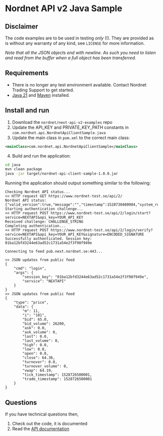 # Nordnet API v2 Java Sample

## Disclaimer
The code examples are to be used in testing *only* (!). They are provided as is
without any warranty of any kind, see `LICENSE` for more information.

_Note that all the JSON objects end with newline. As such you need to listen
and read from the buffer when a full object has been transferred._

## Requirements
* There is no longer any test environment available. Contact Nordnet Trading Support to get started.
* [Java 21](https://www.oracle.com/java/technologies/downloads/) and [Maven](https://maven.apache.org/install.html) installed.

## Install and run
1. Download the `nordnet/next-api-v2-examples` repo
2. Update the API_KEY and PRIVATE_KEY_PATH constants in `com.nordnet.api.NordnetApiClientSample.java`
3. Update the main class in `pom.xml` to the correct main class:

```xml
<mainClass>com.nordnet.api.NordnetApiClientSample</mainClass>
```

4. Build and run the application:

```bash
cd java
mvn clean package
java -jar target/nordnet-api-client-sample-1.0.0.jar
```

Running the application should output something similar to the following:

```
Checking Nordnet API status...
<< HTTP request GET https://www.nordnet-test.se/api/2/
Nordnet API status: {"valid_version":true,"message":"","timestamp":1528730480984,"system_running":true}
Starting authentication challenge...
<< HTTP request POST https://www.nordnet-test.se/api/2/login/start?service=NEXTAPI&api_key=YOUR_API_KEY
Received challenge: CHALLENGE_STRING
Completing authentication...
<< HTTP request POST https://www.nordnet-test.se/api/2/login/verify?service=NEXTAPI&api_key=YOUR_API_KEY&signature=ENCODED_SIGNATURE
Successfully authenticated. Session key: 01ba12bfd3244e63ad52c1731a54e2f3f98f949e

Connecting to feed pub.next.nordnet.se:443...

>> JSON updates from public feed
{
    "cmd": "login",
    "args": {
        "session_key": "01ba12bfd3244e63ad52c1731a54e2f3f98f949e",
        "service": "NEXTAPI"
    }
}
>> JSON updates from public feed
{
    "type": "price",
    "data": {
        "m": 11,
        "i": "101",
        "bid": 65.0,
        "bid_volume": 26200,
        "ask": 0.0,
        "ask_volume": 0,
        "last": 0.0,
        "last_volume": 0,
        "high": 0.0,
        "low": 0.0,
        "open": 0.0,
        "close": 64.36,
        "turnover": 0.0,
        "turnover_volume": 0,
        "vwap": 64.19,
        "tick_timestamp": 1528726500001,
        "trade_timestamp": 1528726500001
    }
}
```

## Questions
If you have technical questions then,
1. Check out the code, it is documented
2. Read the [API documentation](https://www.nordnet.se/externalapi/docs)
